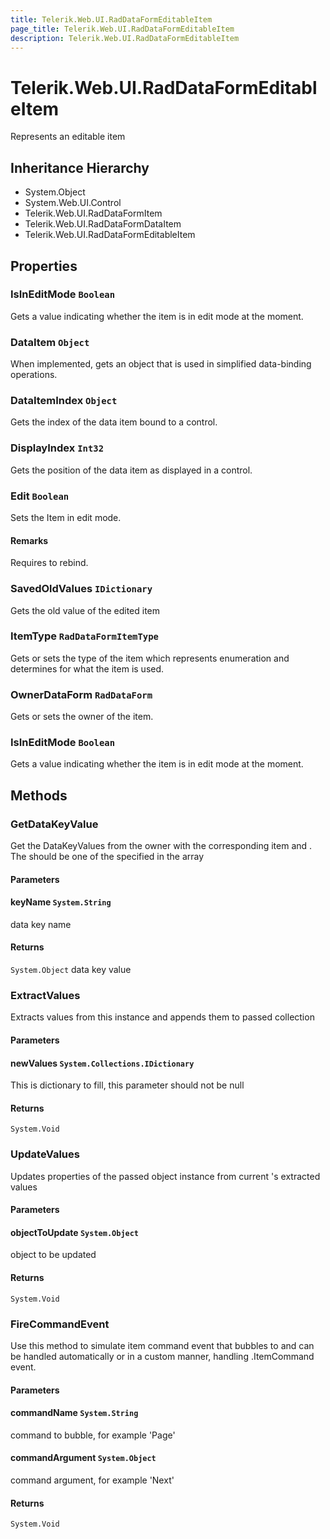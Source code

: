 ```yaml
---
title: Telerik.Web.UI.RadDataFormEditableItem
page_title: Telerik.Web.UI.RadDataFormEditableItem
description: Telerik.Web.UI.RadDataFormEditableItem
---
```


# Telerik.Web.UI.RadDataFormEditableItem

Represents an editable item

## Inheritance Hierarchy

* System.Object
* System.Web.UI.Control
* Telerik.Web.UI.RadDataFormItem
* Telerik.Web.UI.RadDataFormDataItem
* Telerik.Web.UI.RadDataFormEditableItem

## Properties

###  IsInEditMode `Boolean`

Gets a value indicating whether the  item is in edit mode at the
            moment.

###  DataItem `Object`

When implemented, gets an object that is used in simplified data-binding
            operations.

###  DataItemIndex `Object`

Gets the index of the data item bound to a control.

###  DisplayIndex `Int32`

Gets the position of the data item as displayed in a control.

###  Edit `Boolean`

Sets the Item in edit mode.

#### Remarks
Requires  to rebind.

###  SavedOldValues `IDictionary`

Gets the old value of the edited item

###  ItemType `RadDataFormItemType`

Gets or sets the type of the item which represents enumeration and
            determines for what the item is used.

###  OwnerDataForm `RadDataForm`

Gets or sets the owner  of the item.

###  IsInEditMode `Boolean`

Gets a value indicating whether the  item is in edit mode at the
            moment.

## Methods

###  GetDataKeyValue

Get the DataKeyValues from the owner  with the corresponding item  and .
            The  should be one of the specified in the   array

#### Parameters

#### keyName `System.String`

data key name

#### Returns

`System.Object` data key value

###  ExtractValues

Extracts values from this  instance
            and appends them to passed  collection

#### Parameters

#### newValues `System.Collections.IDictionary`

This is dictionary to fill, this parameter
            should not be null

#### Returns

`System.Void` 

###  UpdateValues

Updates properties of the passed object instance from current 
            's extracted values

#### Parameters

#### objectToUpdate `System.Object`

object to be updated

#### Returns

`System.Void` 

###  FireCommandEvent

Use this method to simulate item command event that bubbles to 
             and can be handled automatically or in a
            custom manner, handling .ItemCommand event.

#### Parameters

#### commandName `System.String`

command to bubble, for example 'Page'

#### commandArgument `System.Object`

command argument, for example 'Next'

#### Returns

`System.Void` 

